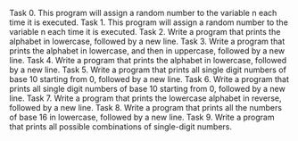 Task 0. This program will assign a random number to the variable n each time it is executed.
Task 1. This program will assign a random number to the variable n each time it is executed.
Task 2. Write a program that prints the alphabet in lowercase, followed by a new line.
Task 3. Write a program that prints the alphabet in lowercase, and then in uppercase, followed by a new line.
Task 4. Write a program that prints the alphabet in lowercase, followed by a new line.
Task 5. Write a program that prints all single digit numbers of base 10 starting from 0, followed by a new line.
Task 6. Write a program that prints all single digit numbers of base 10 starting from 0, followed by a new line.
Task 7. Write a program that prints the lowercase alphabet in reverse, followed by a new line.
Task 8. Write a program that prints all the numbers of base 16 in lowercase, followed by a new line.
Task 9. Write a program that prints all possible combinations of single-digit numbers.
